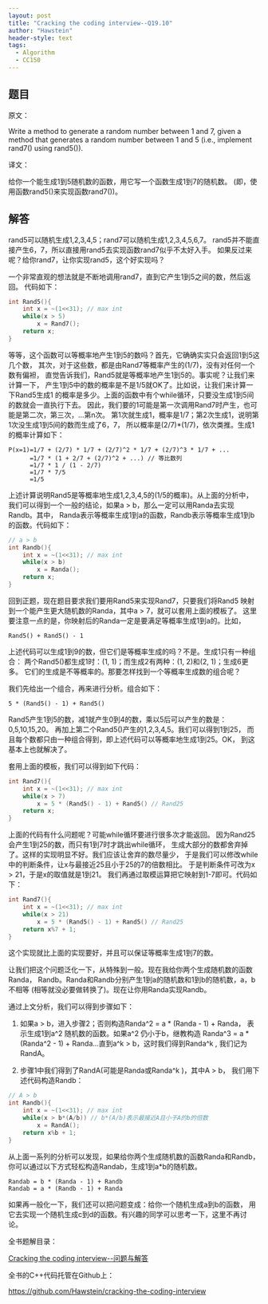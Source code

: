 ```yaml
---
layout: post
title: "Cracking the coding interview--Q19.10"
author: "Hawstein"
header-style: text
tags:
  - Algorithm
  - CC150
---
```


## 题目

原文：

Write a method to generate a random number between 1 and 7, given a 
method that generates a random number between 1 and 5 (i.e., 
implement rand7() using rand5()).

译文：

给你一个能生成1到5随机数的函数，用它写一个函数生成1到7的随机数。
(即，使用函数rand5()来实现函数rand7())。

## 解答

rand5可以随机生成1,2,3,4,5；rand7可以随机生成1,2,3,4,5,6,7。
rand5并不能直接产生6，7，所以直接用rand5去实现函数rand7似乎不太好入手。
如果反过来呢？给你rand7，让你实现rand5，这个好实现吗？

一个非常直观的想法就是不断地调用rand7，直到它产生1到5之间的数，然后返回。
代码如下：

```cpp
int Rand5(){
    int x = ~(1<<31); // max int
    while(x > 5)
        x = Rand7();
    return x;
}
```

等等，这个函数可以等概率地产生1到5的数吗？首先，它确确实实只会返回1到5这几个数，
其次，对于这些数，都是由Rand7等概率产生的(1/7)，没有对任何一个数有偏袒，
直觉告诉我们，Rand5就是等概率地产生1到5的。事实呢？让我们来计算一下，
产生1到5中的数的概率是不是1/5就OK了。比如说，让我们来计算一下Rand5生成1
的概率是多少。上面的函数中有个while循环，只要没生成1到5间的数就会一直执行下去。
因此，我们要的1可能是第一次调用Rand7时产生，也可能是第二次，第三次，...第n次。
第1次就生成1，概率是1/7；第2次生成1，说明第1次没生成1到5间的数而生成了6，7，
所以概率是(2/7)*(1/7)，依次类推。生成1的概率计算如下：

	P(x=1)=1/7 + (2/7) * 1/7 + (2/7)^2 * 1/7 + (2/7)^3 * 1/7 + ...
	      =1/7 * (1 + 2/7 + (2/7)^2 + ...) // 等比数列
		  =1/7 * 1 / (1 - 2/7)
		  =1/7 * 7/5
		  =1/5

上述计算说明Rand5是等概率地生成1,2,3,4,5的(1/5的概率)。从上面的分析中，
我们可以得到一个一般的结论，如果a > b，那么一定可以用Randa去实现Randb。其中，
Randa表示等概率生成1到a的函数，Randb表示等概率生成1到b的函数。代码如下：

```cpp
// a > b
int Randb(){
    int x = ~(1<<31); // max int
    while(x > b)
        x = Randa();
    return x;
}
```

回到正题，现在题目要求我们要用Rand5来实现Rand7，只要我们将Rand5
映射到一个能产生更大随机数的Randa，其中a > 7，就可以套用上面的模板了。
这里要注意一点的是，你映射后的Randa一定是要满足等概率生成1到a的。比如，

	Rand5() + Rand5() - 1

上述代码可以生成1到9的数，但它们是等概率生成的吗？不是。生成1只有一种组合：
两个Rand5()都生成1时：(1, 1)；而生成2有两种：(1, 2)和(2, 1)；生成6更多。
它们的生成是不等概率的。那要怎样找到一个等概率生成数的组合呢？

我们先给出一个组合，再来进行分析。组合如下：

	5 * (Rand5() - 1) + Rand5()

Rand5产生1到5的数，减1就产生0到4的数，乘以5后可以产生的数是：0,5,10,15,20。
再加上第二个Rand5()产生的1,2,3,4,5。我们可以得到1到25，
而且每个数都只由一种组合得到，即上述代码可以等概率地生成1到25。OK，
到这基本上也就解决了。

套用上面的模板，我们可以得到如下代码：

```cpp
int Rand7(){
    int x = ~(1<<31); // max int
    while(x > 7)
        x = 5 * (Rand5() - 1) + Rand5() // Rand25
    return x;
}
```

上面的代码有什么问题呢？可能while循环要进行很多次才能返回。
因为Rand25会产生1到25的数，而只有1到7时才跳出while循环，
生成大部分的数都舍弃掉了。这样的实现明显不好。我们应该让舍弃的数尽量少，
于是我们可以修改while中的判断条件，让x与最接近25且小于25的7的倍数相比。
于是判断条件可改为x > 21，于是x的取值就是1到21。
我们再通过取模运算把它映射到1-7即可。代码如下：

```cpp
int Rand7(){
    int x = ~(1<<31); // max int
    while(x > 21)
        x = 5 * (Rand5() - 1) + Rand5() // Rand25
    return x%7 + 1;
}
```

这个实现就比上面的实现要好，并且可以保证等概率生成1到7的数。

让我们把这个问题泛化一下，从特殊到一般。现在我给你两个生成随机数的函数Randa，
Randb。Randa和Randb分别产生1到a的随机数和1到b的随机数，a，b不相等
(相等就没必要做转换了)。现在让你用Randa实现Randb。

通过上文分析，我们可以得到步骤如下：

1. 如果a > b，进入步骤2；否则构造Randa^2 = a * (Randa - 1) + Randa，
表示生成1到a^2 随机数的函数。如果a^2 仍小于b，继教构造
Randa^3 = a * (Randa^2 - 1) + Randa...直到a^k > b，这时我们得到Randa^k ,
我们记为RandA。

1. 步骤1中我们得到了RandA(可能是Randa或Randa^k )，其中A > b，
我们用下述代码构造Randb：

```cpp
// A > b
int Randb(){
    int x = ~(1<<31); // max int
    while(x > b*(A/b)) // b*(A/b)表示最接近A且小于A的b的倍数
        x = RandA();
    return x%b + 1;
}
```

从上面一系列的分析可以发现，如果给你两个生成随机数的函数Randa和Randb，
你可以通过以下方式轻松构造Randab，生成1到a*b的随机数。

	Randab = b * (Randa - 1) + Randb
	Randab = a * (Randb - 1) + Randa

如果再一般化一下，我们还可以把问题变成：给你一个随机生成a到b的函数，
用它去实现一个随机生成c到d的函数。有兴趣的同学可以思考一下，这里不再讨论。


全书题解目录：

[Cracking the coding interview--问题与解答](/2013/03/14/ctci-solutions-contents/)

全书的C++代码托管在Github上：

<https://github.com/Hawstein/cracking-the-coding-interview>
